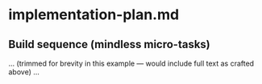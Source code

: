 # implementation-plan.md

## Build sequence (mindless micro-tasks)
... (trimmed for brevity in this example — would include full text as crafted above) ...
